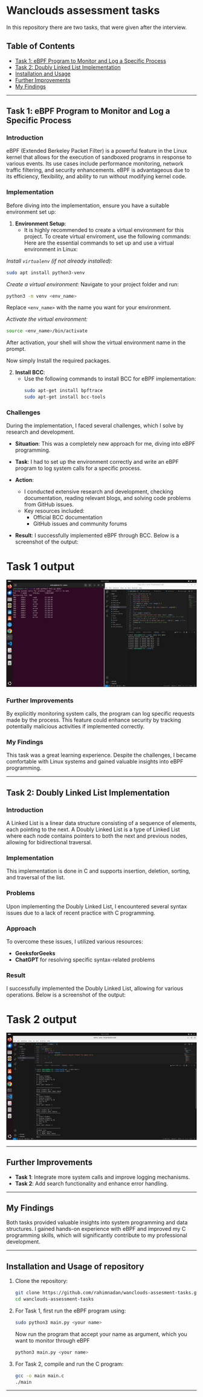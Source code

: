

# Wanclouds assessment tasks

In this repository there are two tasks, that were given after the interview. 

## Table of Contents
- [Task 1: eBPF Program to Monitor and Log a Specific Process](#task-1-ebpf-program-to-monitor-and-log-a-specific-process)
- [Task 2: Doubly Linked List Implementation](#task-2-doubly-linked-list-implementation)
- [Installation and Usage](#installation-and-usage)
- [Further Improvements](#further-improvements)
- [My Findings](#my-findings)

---

## Task 1: eBPF Program to Monitor and Log a Specific Process

### Introduction
eBPF (Extended Berkeley Packet Filter) is a powerful feature in the Linux kernel that allows for the execution of sandboxed programs in response to various events. Its use cases include performance monitoring, network traffic filtering, and security enhancements. eBPF is advantageous due to its efficiency, flexibility, and ability to run without modifying kernel code.

### Implementation
Before diving into the implementation, ensure you have a suitable environment set up:

1. **Environment Setup**: 
   - It is highly recommended to create a virtual environment for this project. To create virtual enviroment, use the following commands:
     Here are the essential commands to set up and use a virtual environment in Linux:

 *Install `virtualenv` (if not already installed):*
   ```bash
   sudo apt install python3-venv
   ```

 *Create a virtual environment:*
   Navigate to your project folder and run:
   ```bash
   python3 -m venv <env_name>
   ```
   Replace `<env_name>` with the name you want for your environment.

  *Activate the virtual environment:*
   ```bash
   source <env_name>/bin/activate
   ```
   After activation, your shell will show the virtual environment name in the prompt.

 Now simply Install the required packages.


2. **Install BCC**:
   - Use the following commands to install BCC for eBPF implementation:
     ```bash
     sudo apt-get install bpftrace
     sudo apt-get install bcc-tools
     ```

### Challenges
During the implementation, I faced several challenges, which I solve by research and development.

- **Situation**: This was a completely new approach for me, diving into eBPF programming.
  
- **Task**: I had to set up the environment correctly and write an eBPF program to log system calls for a specific process.

- **Action**: 
  - I conducted extensive research and development, checking documentation, reading relevant blogs, and solving code problems from GitHub issues. 
  - Key resources included:
    - Official BCC documentation
    - GitHub issues and community forums

- **Result**: I successfully implemented eBPF through BCC. Below is a screenshot of the output:

# Task 1 output

   ![output 1](pictures/task1-output.png)
   

### Further Improvements
By explicitly monitoring system calls, the program can log specific requests made by the process. This feature could enhance security by tracking potentially malicious activities if implemented correctly.

### My Findings
This task was a great learning experience. Despite the challenges, I became comfortable with Linux systems and gained valuable insights into eBPF programming.

---

## Task 2: Doubly Linked List Implementation

### Introduction
A Linked List is a linear data structure consisting of a sequence of elements, each pointing to the next. A Doubly Linked List is a type of Linked List where each node contains pointers to both the next and previous nodes, allowing for bidirectional traversal.

### Implementation
This implementation is done in C and supports insertion, deletion, sorting, and traversal of the list.

### Problems
Upon implementing the Doubly Linked List, I encountered several syntax issues due to a lack of recent practice with C programming.

### Approach
To overcome these issues, I utilized various resources:
- **GeeksforGeeks**
- **ChatGPT** for resolving specific syntax-related problems

### Result
I successfully implemented the Doubly Linked List, allowing for various operations. Below is a screenshot of the output:



# Task 2 output

  ![output 2](pictures/task2_output.png)

---

## Further Improvements
- **Task 1**: Integrate more system calls and improve logging mechanisms.
- **Task 2**: Add search functionality and enhance error handling.

---

## My Findings
Both tasks provided valuable insights into system programming and data structures. I gained hands-on experience with eBPF and improved my C programming skills, which will significantly contribute to my professional development.

---

## Installation and Usage of repository

1. Clone the repository:
   ```bash
   git clone https://github.com/rahimnadan/wanclouds-assesment-tasks.git
   cd wanclouds-assessment-tasks
   ```

2. For Task 1, first run the eBPF program using:
   ```bash
   sudo python3 main.py <your name>
   ```
   Now run the program that accept your name as argument, which you want to monitor through eBPF
   ```bash
   python3 main.py <your name>
   ```
3. For Task 2, compile and run the C program:
   ```bash
   gcc -o main main.c
   ./main
   ```

---

